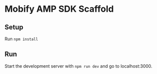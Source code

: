 # Mobify AMP SDK Scaffold

## Setup

Run `npm install`

## Run

Start the development server with `npm run dev` and go to localhost:3000.
